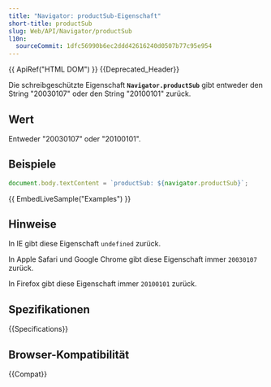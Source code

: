 ```yaml
---
title: "Navigator: productSub-Eigenschaft"
short-title: productSub
slug: Web/API/Navigator/productSub
l10n:
  sourceCommit: 1dfc56990b6ec2ddd42616240d0507b77c95e954
---
```


{{ ApiRef("HTML DOM") }} {{Deprecated_Header}}

Die schreibgeschützte Eigenschaft **`Navigator.productSub`** gibt entweder den String "20030107" oder den String "20100101" zurück.

## Wert

Entweder "20030107" oder "20100101".

## Beispiele

```js
document.body.textContent = `productSub: ${navigator.productSub}`;
```

{{ EmbedLiveSample("Examples") }}

## Hinweise

In IE gibt diese Eigenschaft `undefined` zurück.

In Apple Safari und Google Chrome gibt diese Eigenschaft immer `20030107` zurück.

In Firefox gibt diese Eigenschaft immer `20100101` zurück.

## Spezifikationen

{{Specifications}}

## Browser-Kompatibilität

{{Compat}}
